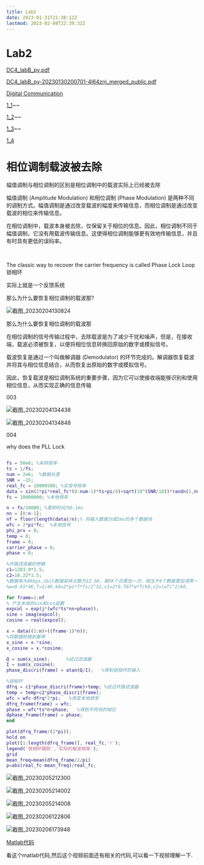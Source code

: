 ```yaml
---
title: Lab2
date: 2023-01-31T21:38:12Z
lastmod: 2023-02-08T22:39:32Z
---
```


# Lab2

[DC4_labB_py.pdf](assets/DC4_labB_py-20230130200701-4l64znj.pdf)

[DC4_labB_py-20230130200701-4l64znj_merged_public.pdf](assets/DC4_labB_py-20230130200701-4l64znj_merged_public-20230208223932-f7panlw.pdf)

[Digital Communication](https://www.youtube.com/@digitalcommunications8629)

[1_1](https://wirelesspi.com/costas-loop-for-carrier-phase-synchronization/)~~

[1_2](https://www.youtube.com/watch?v=nBUs5V8adj4)~~

[1_3](https://www.google.com/search?q=Digital+Communications+4%3A+Carrier+Recovery+using+Costas+Loop&oq=Digital+Communications+4%3A+Carrier+Recovery+using+Costas+Loop&aqs=chrome..69i57.933j0j7&sourceid=chrome&ie=UTF-8#fpstate=ive&vld=cid:2aa04fff,vid:Zwj63BWtRok)~~

[1_4](https://pysdr.org/content/sync.html)

# 相位调制载波被去除

幅值调制与相位调制的区别是相位调制中的载波实际上已经被去除

幅值调制 (Amplitude Modulation) 和相位调制 (Phase Modulation) 是两种不同的调制方式。幅值调制是通过改变载波的幅度来传输信息，而相位调制是通过改变载波的相位来传输信息。

在相位调制中，载波本身被去除，仅保留关于相位的信息。因此，相位调制不同于幅值调制，它没有用载波传输信息。这使得相位调制能够更有效地传输信息，并且有时具有更低的误码率。

‍

The classic way to recover the carrier frequency is called Phase Lock Loop 锁相环

实际上就是一个反馈系统

那么为什么要恢复相位调制的载波那?

![截图_20230204130824](assets/截图_20230204130824-20230204130826-2jhtkqh.png "PLL 电路图")

那么为什么要恢复相位调制的载波那

在相位调制的信号传输过程中，去除载波是为了减少干扰和噪声，但是，在接收端，载波必须被恢复，以便将相位信息转换回原始的数字或模拟信号。

载波恢复是通过一个叫做解调器 (Demodulator) 的环节完成的。解调器恢复载波并将其与相位信息结合，从而恢复出原始的数字或模拟信号。

因此，恢复载波是相位调制系统的重要步骤，因为它可以使接收端能够识别和使用相位信息，从而实现正确的信息传输

003

![截图_20230204134438](assets/截图_20230204134438-20230204134439-kode9t1.png "PLL recovery")

​![截图_20230204134848](assets/截图_20230204134848-20230204134854-ry1q5tw.png)​

004

why does the PLL Lock

```matlab

fs = 50e6; %采样频率
ts = 1/fs;
num = 2e6;  %数据长度
SNR = -15;
real_fc = 10000500; %实信号频率
data = sin(2*pi*real_fc*(0:num-1)*ts+pi/4)+sqrt(10^(SNR/10))*randn(1,num); %科斯塔斯环的输入信号
fc = 10000000; %本地频率

n = fs/10000; %累积时间为0.1ms
nn = [0:n-1];
nf = floor(length(data)/n);% 将输入数据分成1ms的多个数据块
wfc = 2*pi*fc;  %本地信号
phi_prv = 0;
temp = 0;
frame = 0;
carrier_phase = 0;
phase = 0;

%环路滤波器的参数
c1=1203.9*1.5;
c2=16.22*1.5;
%数据率为4kbps,1bit数据采样点数为12.5K，每5K个点累加一次，相当于4个数据累加清零一次，
%w=0.01*4K,T=1/4K,k0=2*pi*T*fs/2^32,c1=2*0.707*w*T/k0,c2=(wT)^2/k0,

for frame=1:nf
% 产生本地的sin和cos函数
expcol = exp(j*(wfc*ts*nn+phase));
sine = imag(expcol);   
cosine = real(expcol);

x = data((1:n)+((frame-1)*n));
%将数据转换到基带
x_sine = x.*sine;
x_cosine = x.*cosine;

Q = sum(x_sine);      %经过滤波器
I = sum(x_cosine);
phase_discri(frame) = atan(Q/I);   %得到锁相环的输入

%锁相环
dfrq = c1*phase_discri(frame)+temp; %经过环路滤波器
temp = temp+c2*phase_discri(frame);
wfc = wfc-dfrq*2*pi;   %改变本地频率
dfrq_frame(frame) = wfc;
phase = wfc*ts*n+phase;   %得到不同块的相位
dphase_frame(frame) = phase;
end

plot(dfrq_frame/(2*pi));
hold on
plot([1:length(dfrq_frame)], real_fc,'r');
legend('锁相环跟踪','实际的载波频率');
grid
mean_freq=mean(dfrq_frame/2/pi)
p=abs(real_fc-mean_freq)/real_fc;
```

​![截图_20230205212300](assets/截图_20230205212300-20230205212316-b8ulans.png)​

​![截图_20230205214002](assets/截图_20230205214002-20230205214006-mrcdbr5.png)​

![截图_20230205214008](assets/截图_20230205214008-20230205214009-n0djxby.png)

​![截图_20230206122806](assets/截图_20230206122806-20230206122810-tp4r1ci.png)​

![截图_20230206173948](assets/截图_20230206173948-20230206173954-vbvxiep.png)

[Matlab代码](https://www.youtube.com/watch?v=q-82PXkwwgY)

看这个matlab代码,然后这个视频前面还有相关的代码,可以看一下视频理解一下.
